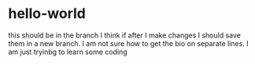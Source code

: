 # hello-world
this should be in the branch
I think if after I make changes I should save them in a new branch. I am not sure how to get the bio on separate lines. I am just tryinbg to learn some coding
